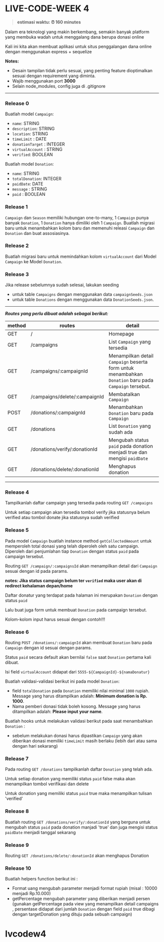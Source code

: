 # LIVE-CODE-WEEK 4

> **estimasi waktu: ⏰  160 minutes**

Dalam era teknologi yang makin berkembang, semakin banyak platform yang membuka wadah untuk menggalang dana berupa donasi online 

Kali ini kita akan membuat aplikasi untuk situs penggalangan dana online dengan menggunakan express + sequelize


**Notes:**

- Desain tampilan tidak perlu sesuai, yang penting feature dioptimalkan sesuai dengan requirement yang diminta.
- Wajib menggunakan port **3000**
- Selain node_modules, config juga di .gitignore



------



### Release 0

Buatlah model `Campaign`:

- `name`: STRING
- `description`: STRING
- `location`: STRING
- `timeLimit` : DATE
- `donationTarget` : INTEGER 
- `virtualAccount` : STRING
- `verified`: BOOLEAN


Buatlah model `Donation`:

- `name`: STRING
- `totalDonation`: INTEGER
- `paidDate`: DATE
- `message` : STRING
- `paid` : BOOLEAN



### Release 1

`Campaign` dan `Season` memiliki hubungan one-to-many, 1 `Campaign` punya banyak `Donation`, 1 `Donation` hanya dimiliki oleh 1 `Campaign`. Buatlah migrasi baru untuk menambahkan kolom baru dan memenuhi releasi `Campaign` dan `Donation` dan buat assosiasinya.



### Release 2

Buatlah migrasi baru untuk memindahkan kolom `virtualAccount` dari Model `Campaign` ke Model `Donation`.



### Release 3

Jika release sebelumnya sudah selesai, lakukan seeding

- untuk table `Campaigns` dengan menggunakan data `campaignSeeds.json`
- untuk table `Donations` dengan menggunakan data `DonationSeeds.json`.



------

***Routes yang perlu dibuat adalah sebagai berikut:***

| method | routes                        | detail                                                       |
| ------ | ----------------------------- | ------------------------------------------------------------ |
| GET    | /                             | Homepage                                                     |
| GET    | /campaigns                  | List `Campaign` yang tersedia                              |
| GET    | /campaigns/:campaignId    | Menampilkan detail `Campaign` beserta form untuk menambahkan `Donation` baru pada `Campaign` tersebut. |
| GET    | /campaigns/delete/:campaignId | Membatalkan `Campaign`                                       |
| POST    | /donations/:campaignId    | Menambahkan `Donation` baru pada `Campaign` |
| GET    | /donations                    | List `Donation` yang sudah ada                               |
| GET    | /donations/verify/:donationId       | Mengubah status `paid` pada donation menjadi true dan mengisi `paidDate` |
| GET    | /donations/delete/:donationId     | Menghapus donation |
------



### Release 4

Tampilkanlah daftar campaign yang tersedia pada routing  `GET /campaigns`

Untuk setiap campaign akan tersedia tombol verify jika statusnya belum verified atau tombol donate jika statusnya sudah verified



### Release 5

Pada model `Campaign` buatlah instance method `getCollectedAmount` untuk memperoleh total donasi yang telah diperoleh oleh satu campaign. Diperoleh dari penjumlahan tiap `Donation` dengan status `paid` pada campaign tersebut.

Routing  `GET /campaign/:campaignsId` akan menampilkan detail dari `Campaign` sesuai dengan id pada params.

**notes: Jika status campaign belum ter `verified` maka user akan di redirect kehalaman depan/home**

Daftar donatur yang terdapat pada halaman ini merupakan `Donation` dengan status `paid`

Lalu buat juga form untuk membuat `Donation` pada campaign tersebut.

Kolom-kolom input harus sesuai dengan contoh!!!



### Release 6

Routing `POST /donations/:campaignId` akan membuat `Donation` baru pada  `Campaign` dengan id sesuai dengan params.

Status `paid` secara default akan bernilai `false` saat `Donation` pertama kali dibuat.

Isi field `virtualAccount` didapat dari `5555-${CampaignId}-${namaDonatur}`

Buatlah validasi-validasi berikut ini pada model `Donation`:

- field `totalDonation` pada `Donation` memiliki nilai minimal `1000` rupiah. Message yang harus ditampilkan adalah: **Minimum donation is Rp. 1000**.
- Nama pemberi donasi tidak boleh kosong. Message yang harus ditampilkan adalah: **Please input your name**.

Buatlah hooks untuk melakukan validasi berikut pada saat menambahkan `Donation` :
- sebelum melakukan donasi harus dipastikan `Campaign` yang akan diberikan donasi memiliki `timeLimit` masih berlaku (lebih dari atau sama dengan hari sekarang)



### Release 7

Pada routing `GET /donations` tampilkanlah daftar `Donation` yang telah ada.

Untuk setiap donation yang memiliki status `paid` false maka akan menampilkan tombol verifikasi dan delete

Untuk donation yang memiliki status `paid` true maka menampilkan tulisan 'verified'



### Release 8

Buatlah routing `GET /donations/verify/:donationId` yang berguna untuk mengubah status `paid` pada donation manjadi 'true' dan juga mengisi status `paidDate` menjadi tanggal sekarang



### Release 9

Routing `GET /donations/delete/:donationId` akan menghapus Donation



### Release 10

Buatlah helpers function berikut ini : 
- Format uang mengubah parameter menjadi format rupiah (misal : 10000 menjadi Rp.10.000)
- getPercentage mengubah parameter yang diberikan menjadi persen (gunakan getPercentage pada view yang menampilkan detail campaigns , persentase didapat dari jumlah `Donation` dengan field `paid` true dibagi dengan targetDonation yang dituju pada sebuah campaign)


# lvcodew4

